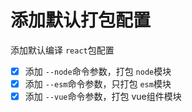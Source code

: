 # 添加默认打包配置

添加默认编译 `react`包配置

- [X] 添加 `--node`命令参数，打包 `node`模块
- [X] 添加 `--esm`命令参数，只打包 `esm`模块
- [X] 添加 `--vue`命令参数，打包 vue组件模块
